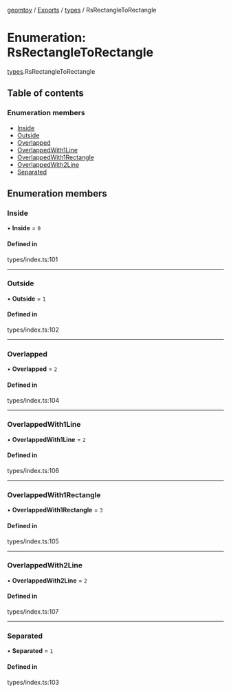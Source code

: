 [geomtoy](../README.md) / [Exports](../modules.md) / [types](../modules/types.md) / RsRectangleToRectangle

# Enumeration: RsRectangleToRectangle

[types](../modules/types.md).RsRectangleToRectangle

## Table of contents

### Enumeration members

- [Inside](types.RsRectangleToRectangle.md#inside)
- [Outside](types.RsRectangleToRectangle.md#outside)
- [Overlapped](types.RsRectangleToRectangle.md#overlapped)
- [OverlappedWith1Line](types.RsRectangleToRectangle.md#overlappedwith1line)
- [OverlappedWith1Rectangle](types.RsRectangleToRectangle.md#overlappedwith1rectangle)
- [OverlappedWith2Line](types.RsRectangleToRectangle.md#overlappedwith2line)
- [Separated](types.RsRectangleToRectangle.md#separated)

## Enumeration members

### Inside

• **Inside** = `0`

#### Defined in

types/index.ts:101

___

### Outside

• **Outside** = `1`

#### Defined in

types/index.ts:102

___

### Overlapped

• **Overlapped** = `2`

#### Defined in

types/index.ts:104

___

### OverlappedWith1Line

• **OverlappedWith1Line** = `2`

#### Defined in

types/index.ts:106

___

### OverlappedWith1Rectangle

• **OverlappedWith1Rectangle** = `3`

#### Defined in

types/index.ts:105

___

### OverlappedWith2Line

• **OverlappedWith2Line** = `2`

#### Defined in

types/index.ts:107

___

### Separated

• **Separated** = `1`

#### Defined in

types/index.ts:103
